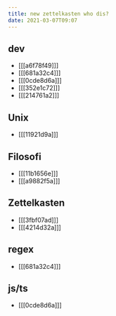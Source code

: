 ```yaml
---
title: new zettelkasten who dis?
date: 2021-03-07T09:07
---
```


## dev

- [[[a6f78f49]]]
- [[[681a32c4]]]
- [[[0cde8d6a]]]
- [[[352e1c72]]]
- [[[214761a2]]]


## Unix

- [[[11921d9a]]]

## Filosofi

- [[[11b1656e]]]
- [[[a9882f5a]]]


## Zettelkasten

- [[[3fbf07ad]]]
- [[[4214d32a]]]


## regex

- [[[681a32c4]]]


## js/ts

- [[[0cde8d6a]]]
